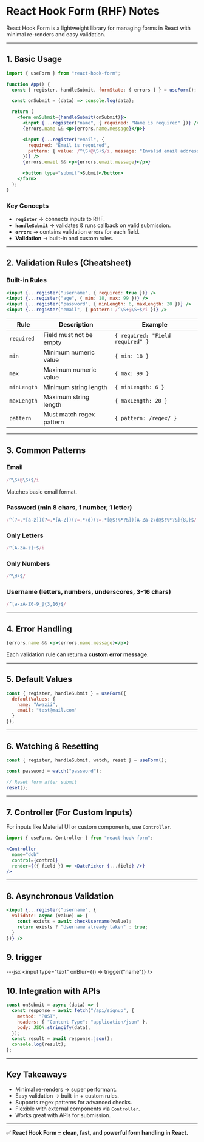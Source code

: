 # React Hook Form (RHF) Notes

React Hook Form is a lightweight library for managing forms in React with minimal re-renders and easy validation.

---

## 1. Basic Usage
```jsx
import { useForm } from "react-hook-form";

function App() {
  const { register, handleSubmit, formState: { errors } } = useForm();

  const onSubmit = (data) => console.log(data);

  return (
    <form onSubmit={handleSubmit(onSubmit)}>
      <input {...register("name", { required: "Name is required" })} />
      {errors.name && <p>{errors.name.message}</p>}

      <input {...register("email", {
        required: "Email is required",
        pattern: { value: /^\S+@\S+$/i, message: "Invalid email address" }
      })} />
      {errors.email && <p>{errors.email.message}</p>}

      <button type="submit">Submit</button>
    </form>
  );
}
```

### Key Concepts
- **`register`** → connects inputs to RHF.
- **`handleSubmit`** → validates & runs callback on valid submission.
- **`errors`** → contains validation errors for each field.
- **Validation** → built-in and custom rules.

---

## 2. Validation Rules (Cheatsheet)

### Built-in Rules
```jsx
<input {...register("username", { required: true })} />
<input {...register("age", { min: 18, max: 99 })} />
<input {...register("password", { minLength: 6, maxLength: 20 })} />
<input {...register("email", { pattern: /^\S+@\S+$/i })} />
```

| Rule       | Description                         | Example |
|------------|-------------------------------------|---------|
| `required` | Field must not be empty             | `{ required: "Field required" }` |
| `min`      | Minimum numeric value               | `{ min: 18 }` |
| `max`      | Maximum numeric value               | `{ max: 99 }` |
| `minLength`| Minimum string length               | `{ minLength: 6 }` |
| `maxLength`| Maximum string length               | `{ maxLength: 20 }` |
| `pattern`  | Must match regex pattern            | `{ pattern: /regex/ }` |

---

## 3. Common Patterns

### Email
```js
/^\S+@\S+$/i
```
Matches basic email format.

### Password (min 8 chars, 1 number, 1 letter)
```js
/^(?=.*[a-z])(?=.*[A-Z])(?=.*\d)(?=.*[@$!%*?&])[A-Za-z\d@$!%*?&]{8,}$/
```

### Only Letters
```js
/^[A-Za-z]+$/i
```

### Only Numbers
```js
/^\d+$/
```

### Username (letters, numbers, underscores, 3-16 chars)
```js
/^[a-zA-Z0-9_]{3,16}$/
```

---

## 4. Error Handling
```jsx
{errors.name && <p>{errors.name.message}</p>}
```
Each validation rule can return a **custom error message**.

---

## 5. Default Values
```jsx
const { register, handleSubmit } = useForm({
  defaultValues: {
    name: "Awazii",
    email: "test@mail.com"
  }
});
```

---

## 6. Watching & Resetting
```jsx
const { register, handleSubmit, watch, reset } = useForm();

const password = watch("password");

// Reset form after submit
reset();
```

---

## 7. Controller (For Custom Inputs)
For inputs like Material UI or custom components, use `Controller`.

```jsx
import { useForm, Controller } from "react-hook-form";

<Controller
  name="dob"
  control={control}
  render={({ field }) => <DatePicker {...field} />}
/>
```

---

## 8. Asynchronous Validation
```jsx
<input {...register("username", {
  validate: async (value) => {
    const exists = await checkUsername(value);
    return exists ? "Username already taken" : true;
  }
})} />
```
## 9. trigger
---jsx
<input type="text" onBlur={() => trigger("name")} />

## 10. Integration with APIs
```jsx
const onSubmit = async (data) => {
  const response = await fetch("/api/signup", {
    method: "POST",
    headers: { "Content-Type": "application/json" },
    body: JSON.stringify(data),
  });
  const result = await response.json();
  console.log(result);
};
```

---

## Key Takeaways
- Minimal re-renders → super performant.
- Easy validation → built-in + custom rules.
- Supports regex patterns for advanced checks.
- Flexible with external components via `Controller`.
- Works great with APIs for submission.

---
✅ **React Hook Form = clean, fast, and powerful form handling in React.**

